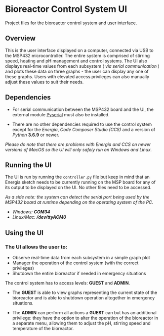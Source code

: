 # Bioreactor Control System UI
Project files for the bioreactor control system and user interface.


## Overview
This is the user interface displayed on a computer, connected via USB to the MSP432 microcontroller. The entire system is comprised of stirring speed, heating and pH management and control systems. The UI also displays real-time values from each subsystem ( _via serial communication_ ) and plots these data on three graphs - the user can display any one of these graphs. Users with elevated access privileges can also manually adjust these values to suit their needs.


## Dependencies
* For serial communication between the MSP432 board and the UI, the external module [Pyserial](https://pypi.org/project/pyserial/) must also be installed.

* There are no other dependencies required to use the control system except for the _Energia_, _Code Composer Studio (CCS)_ and a version of _Python_ **3.6.9** or newer.

_Please do note that there are problems with Energia and CCS on newer versions of MacOS so the UI will only safely run on Windows and Linux._



## Running the UI
The UI is run by running the `controller.py` file but keep in mind that an Energia sketch needs to be currently running on the MSP board for any of its output to be displayed on the UI. No other files need to be accessed.

_As a side note: the system can detect the serial port being used by the MSP432 board at runtime depending on the operating system of the PC._
* _Windows: **COM34**_
* _Linux/Mac: **/dev/ttyACM0**_



## Using the UI
### The UI allows the user to:
* Observe real-time data from each subsystem in a simple graph plot
* Manager the operation of the control system (with the correct privileges)
* Shutdown the entire bioreactor if needed in emergency situations

The control system has to access levels: **GUEST** and **ADMIN**.
* The **GUEST** is able to view graphs representing the current state of the bioreactor and is able to shutdown operation altogether in emergency situations.

* The **ADMIN** can perform all actions a **GUEST** can but has an additional privilege: they have the option to alter the operation of the bioreactor in a separate menu, allowing them to adjust the pH, stirring speed and temperature of the bioreactor.


